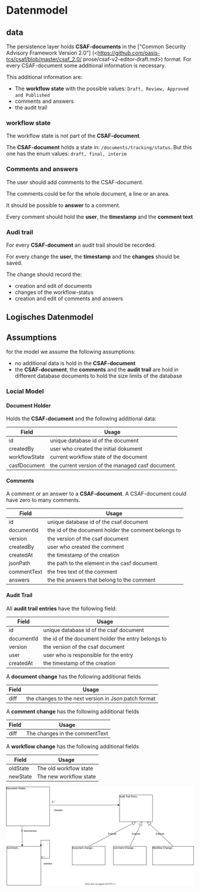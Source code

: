 # Datenmodel

## data

The persistence layer holds **CSAF-documents**
in the ["Common Security Advisory Framework Version 2.0"]
(<https://github.com/oasis-tcs/csaf/blob/master/csaf_2.0/
prose/csaf-v2-editor-draft.md>) format.
For every CSAF-document some additional information is necessary.

This additional information are:

- The **workflow state** with the possible values: `Draft, Review, Approved and Published`
- comments and answers
- the audit trail

### workflow state

The workflow state is not part of the **CSAF-document**.

The **CSAF-document** holds a state in: `/documents/tracking/status`.
But this one has the enum values: `draft, final, interim`

### Comments and answers

The user should add comments to the CSAF-document.

The comments could be for the whole document, a line or an area.

It should be possible to **answer** to a comment.

Every comment should hold the **user**, the **timestamp**
and the **comment text**

### Audi trail

For every **CSAF-document** an audit trail should be recorded.

For every change the **user**, the **timestamp** and the **changes** should be saved.

The change should record the:

- creation and edit of documents
- changes of the workflow-status
- creation and edit of comments and answers

## Logisches Datenmodel

## Assumptions

for the model we assume the following assumptions:

- no additional data is hold in the **CSAF-document**
- the **CSAF-document**, the **comments** and the **audit trail** are hold
in different database documents to hold the size limits of the database

### Locial Model

#### Document Holder

Holds the **CSAF-document** and the following additional data:

| Field         | Usage                                            |
|---------------|--------------------------------------------------|
| id            | unique database id of the document               |
| createdBy     | user who created the initial dokument            |
| workflowState | current workflow state of the document           |
| casfDocument | the current version of the managed casf document |

#### Comments

A comment or an answer to a **CSAF-document**. A CSAF-document could
have zero to many comments.

| Field       | Usage                                                |
|-------------|------------------------------------------------------|
| id          | unique database id of the csaf document              |
| documentId  | the id of the document holder the comment belongs to |
| version     | the version of the csaf document                     |
| createdBy   | user who created the comment                         |
| createdAt   | the timestamp of the creation                        |
| jsonPath    | the path to the element in the casf document         |
| commentText | the free text of the comment                         |
| answers     | the the answers that belong to the comment           |

#### Audit Trail

All **audit trail entries** have the following field:

| Field      | Usage                                              |
|------------|----------------------------------------------------|
| id         | unique database id of the csaf document            |
| documentId | the id of the document holder the entry belongs to |
| version    | the version of the csaf document                   |
| user       | user who is responsible for the entry              |
| createdAt  | the timestamp of the creation                      |

A **document change**  has the following additional fields

| Field | Usage                                                |
|-------|------------------------------------------------------|
| diff  | the changes to the next version in Json patch format |

A **comment change**  has the following additional fields

| Field | Usage                          |
|-------|--------------------------------|
| diff  | The changes in the commentText |

A **workflow change**  has the following additional fields

| Field    | Usage                  |
|----------|------------------------|
| oldState | The old workflow state |
| newState | The new workflow state |

![Logisches Datenmodel](logical_datamodel.drawio.svg)

